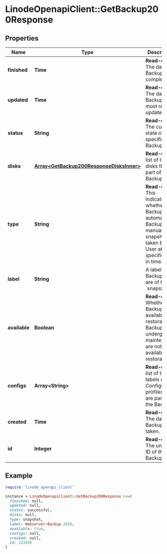 # LinodeOpenapiClient::GetBackup200Response

## Properties

| Name | Type | Description | Notes |
| ---- | ---- | ----------- | ----- |
| **finished** | **Time** | __Read-only__ The date the Backup completed. | [optional][readonly] |
| **updated** | **Time** | __Read-only__ The date the Backup was most recently updated. | [optional][readonly] |
| **status** | **String** | __Read-only__ The current state of a specific Backup. | [optional][readonly] |
| **disks** | [**Array&lt;GetBackup200ResponseDisksInner&gt;**](GetBackup200ResponseDisksInner.md) | __Read-only__ A list of the disks that are part of the Backup. | [optional][readonly] |
| **type** | **String** | __Read-only__ This indicates whether the Backup is an automatic Backup or manual snapshot taken by the User at a specific point in time. | [optional][readonly] |
| **label** | **String** | A label for Backups that are of type &#x60;snapshot&#x60;. | [optional] |
| **available** | **Boolean** | __Read-only__ Whether this Backup is available for restoration.  Backups undergoing maintenance are not available for restoration. | [optional][readonly] |
| **configs** | **Array&lt;String&gt;** | __Read-only__ A list of the labels of the Configuration profiles that are part of the Backup. | [optional][readonly] |
| **created** | **Time** | __Read-only__ The date the Backup was taken. | [optional][readonly] |
| **id** | **Integer** | __Read-only__ The unique ID of this Backup. | [optional][readonly] |

## Example

```ruby
require 'linode_openapi_client'

instance = LinodeOpenapiClient::GetBackup200Response.new(
  finished: null,
  updated: null,
  status: successful,
  disks: null,
  type: snapshot,
  label: Webserver-Backup-2018,
  available: true,
  configs: null,
  created: null,
  id: 123456
)
```

